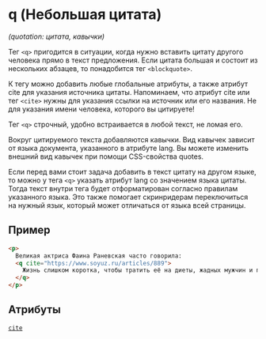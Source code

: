# q (Небольшая цитата)

_(quotation: цитата, кавычки)_

Тег `<q>` пригодится в ситуации, когда нужно вставить цитату другого человека прямо в текст предложения. Если цитата большая и состоит из нескольких абзацев, то понадобится тег `<blockquote>`.

К тегу можно добавить любые глобальные атрибуты, а также атрибут cite для указания источника цитаты. Напоминаем, что атрибут cite или тег `<cite>` нужны для указания ссылки на источник или его названия. Не для указания имени человека, которого вы цитируете!

Тег `<q>` строчный, удобно встраивается в любой текст, не ломая его.

Вокруг цитируемого текста добавляются кавычки. Вид кавычек зависит от языка документа, указанного в атрибуте lang. Вы можете изменить внешний вид кавычек при помощи CSS-свойства quotes.

Если перед вами стоит задача добавить в текст цитату на другом языке, то можно у тега `<q>` указать атрибут lang со значением языка цитаты. Тогда текст внутри тега будет отформатирован согласно правилам указанного языка. Это также помогает скринридерам переключиться на нужный язык, который может отличаться от языка всей страницы.

## Пример

```html
<p>
  Великая актриса Фаина Раневская часто говорила:
  <q cite="https://www.soyuz.ru/articles/889">
    Жизнь слишком коротка, чтобы тратить её на диеты, жадных мужчин и плохое настроение.
  </q>
</p>
```

## Атрибуты

[`cite`](<../ATTRIBUTES/cite (ИСТОЧНИК ЦИТАТЫ).md>)
